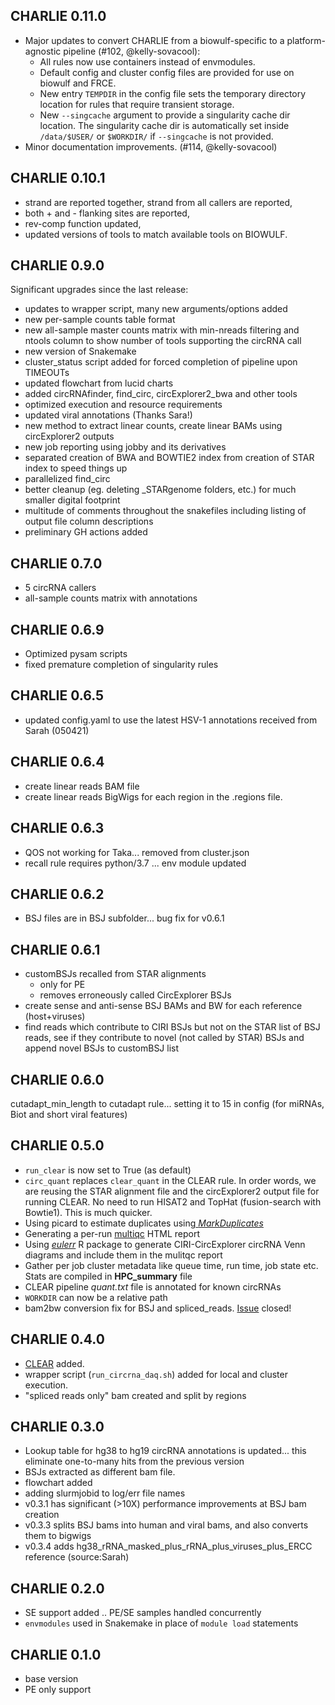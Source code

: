 ## CHARLIE 0.11.0

- Major updates to convert CHARLIE from a biowulf-specific to a platform-agnostic pipeline (#102, @kelly-sovacool):
  - All rules now use containers instead of envmodules.
  - Default config and cluster config files are provided for use on biowulf and FRCE.
  - New entry `TEMPDIR` in the config file sets the temporary directory location for rules that require transient storage.
  - New `--singcache` argument to provide a singularity cache dir location. The singularity cache dir is automatically set inside `/data/$USER/` or `$WORKDIR/` if `--singcache` is not provided.
- Minor documentation improvements. (#114, @kelly-sovacool)

## CHARLIE 0.10.1

- strand are reported together, strand from all callers are reported,
- both + and - flanking sites are reported,
- rev-comp function updated,
- updated versions of tools to match available tools on BIOWULF.

## CHARLIE 0.9.0

Significant upgrades since the last release:

- updates to wrapper script, many new arguments/options added
- new per-sample counts table format
- new all-sample master counts matrix with min-nreads filtering and ntools column to show number of tools supporting the circRNA call
- new version of Snakemake
- cluster_status script added for forced completion of pipeline upon TIMEOUTs
- updated flowchart from lucid charts
- added circRNAfinder, find_circ, circExplorer2_bwa and other tools
- optimized execution and resource requirements
- updated viral annotations (Thanks Sara!)
- new method to extract linear counts, create linear BAMs using circExplorer2 outputs
- new job reporting using jobby and its derivatives
- separated creation of BWA and BOWTIE2 index from creation of STAR index to speed things up
- parallelized find_circ
- better cleanup (eg. deleting \_STARgenome folders, etc.) for much smaller digital footprint
- multitude of comments throughout the snakefiles including listing of output file column descriptions
- preliminary GH actions added

## CHARLIE 0.7.0

- 5 circRNA callers
- all-sample counts matrix with annotations

## CHARLIE 0.6.9

- Optimized pysam scripts
- fixed premature completion of singularity rules

## CHARLIE 0.6.5

- updated config.yaml to use the latest HSV-1 annotations received from Sarah (050421)

## CHARLIE 0.6.4

- create linear reads BAM file
- create linear reads BigWigs for each region in the .regions file.

## CHARLIE 0.6.3

- QOS not working for Taka... removed from cluster.json
- recall rule requires python/3.7 ... env module updated

## CHARLIE 0.6.2

- BSJ files are in BSJ subfolder... bug fix for v0.6.1

## CHARLIE 0.6.1

- customBSJs recalled from STAR alignments
  - only for PE
  - removes erroneously called CircExplorer BSJs
- create sense and anti-sense BSJ BAMs and BW for each reference (host+viruses)
- find reads which contribute to CIRI BSJs but not on the STAR list of BSJ reads, see if they contribute to novel (not called by STAR) BSJs and append novel BSJs to customBSJ list

## CHARLIE 0.6.0

cutadapt_min_length to cutadapt rule... setting it to 15 in config (for miRNAs, Biot and short viral features)

## CHARLIE 0.5.0

- `run_clear` is now set to True (as default)
- `circ_quant` replaces `clear_quant` in the CLEAR rule. In order words, we are reusing the STAR alignment file and the circExplorer2 output file for running CLEAR. No need to run HISAT2 and TopHat (fusion-search with Bowtie1). This is much quicker.
- Using picard to estimate duplicates using[ _MarkDuplicates_](https://gatk.broadinstitute.org/hc/en-us/articles/360037052812-MarkDuplicates-Picard-)
- Generating a per-run [multiqc](https://multiqc.info/) HTML report
- Using [_eulerr_](https://www.rdocumentation.org/packages/eulerr/versions/6.1.0) R package to generate CIRI-CircExplorer circRNA Venn diagrams and include them in the mulitqc report
- Gather per job cluster metadata like queue time, run time, job state etc. Stats are compiled in **HPC_summary** file
- CLEAR pipeline _quant.txt_ file is annotated for known circRNAs
- `WORKDIR` can now be a relative path
- bam2bw conversion fix for BSJ and spliced_reads. [Issue](https://github.com/kopardev/circRNA/issues/17) closed!

## CHARLIE 0.4.0

- [CLEAR](https://github.com/YangLab/CLEAR) added.
- wrapper script (`run_circrna_daq.sh`) added for local and cluster execution.
- "spliced reads only" bam created and split by regions

## CHARLIE 0.3.0

- Lookup table for hg38 to hg19 circRNA annotations is updated... this eliminate one-to-many hits from the previous version
- BSJs extracted as different bam file.
- flowchart added
- adding slurmjobid to log/err file names
- v0.3.1 has significant (>10X) performance improvements at BSJ bam creation
- v0.3.3 splits BSJ bams into human and viral bams, and also converts them to bigwigs
- v0.3.4 adds hg38_rRNA_masked_plus_rRNA_plus_viruses_plus_ERCC reference (source:Sarah)

## CHARLIE 0.2.0

- SE support added .. PE/SE samples handled concurrently
- `envmodules` used in Snakemake in place of `module load` statements

## CHARLIE 0.1.0

- base version
- PE only support
